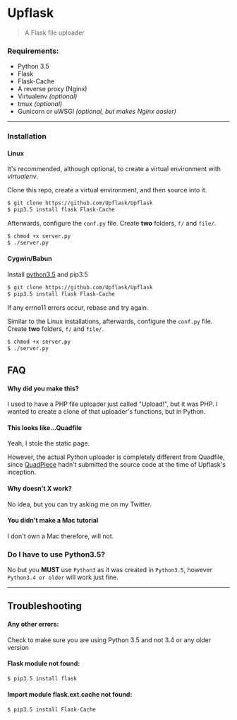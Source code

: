 # Upflask
> A Flask file uploader

### Requirements:
- Python 3.5  
- Flask  
- Flask-Cache  
- A reverse proxy (Nginx)  
- Virtualenv *(optional)*
- tmux *(optional)*
- Gunicorn or uWSGI *(optional, but makes Nginx easier)*

***

### Installation
#### Linux
It's recommended, although optional, to create a virtual environment with *virtualenv*.

Clone this repo, create a virtual environment, and then source into it.
```bash
$ git clone https://github.com/Upflask/Upflask
$ pip3.5 install flask Flask-Cache
```

Afterwards, configure the `conf.py` file. Create **two** folders, `f/` and `file/`.

```bash
$ chmod +x server.py
$ ./server.py
```

#### Cygwin/Babun
Install [python3.5](http://cygwin.com/packages/x86_64/python3/) and pip3.5
```bash
$ git clone https://github.com/Upflask/Upflask
$ pip3.5 install flask Flask-Cache
```
If any errno11 errors occur, rebase and try again.

Similar to the Linux installations, afterwards, configure the `conf.py` file. Create **two** folders, `f/` and `file/`.
```bash
$ chmod +x server.py
$ ./server.py
```

## FAQ

#### Why did you make this?  
I used to have a PHP file uploader just called "Upload!", but it was PHP.
I wanted to create a clone of that uploader's functions, but in Python.  

#### This looks like...Quadfile
Yeah, I stole the static page.

However, the actual Python uploader is completely different from Quadfile, since <a
href="https://twitter.com/QuadPiece">QuadPiece</a> hadn't submitted the source code at the time of Upflask's inception.

#### Why doesn't X work?  
No idea, but you can try asking me on my Twitter.  

#### You didn't make a Mac tutorial
I don't own a Mac therefore, will not.

### Do I have to use Python3.5?
No but you **MUST** use `Python3` as it was created in `Python3.5`, however `Python3.4 or older` will work just fine.

***
## Troubleshooting

#### Any other errors:  
Check to make sure you are using Python 3.5 and not 3.4 or any older version

#### Flask module not found:
```bash
$ pip3.5 install flask
```
#### Import module flask.ext.cache not found:  
```bash
$ pip3.5 install Flask-Cache
```
